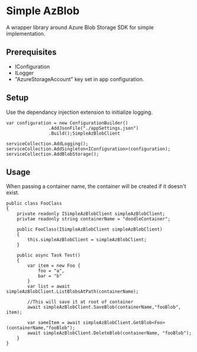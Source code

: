 # Simple AzBlob

A wrapper library around Azure Blob Storage SDK for simple implementation.

## Prerequisites
- IConfiguration
- ILogger
- "AzureStorageAccount" key set in app configuration.

## Setup
Use the dependancy injection extension to initialize logging.


	var configuration = new ConfigurationBuilder()
					.AddJsonFile("./appSettings.json")
					.Build();SimpleAzBlobClient

	serviceCollection.AddLogging();
	serviceCollection.AddSingleton<IConfiguration>(configuration);
	serviceCollection.AddBlobStorage();



## Usage
When passing a container name, the container will be created if it doesn't exist.



	public class FooClass
	{
		private readonly ISimpleAzBlobClient simpleAzBlobClient;
		privtae readonly string containerName = "doodleContainer";

		public FooClass(ISimpleAzBlobClient simpleAzBlobClient)
		{
			this.simpleAzBlobClient = simpleAzBlobClient;
		}

		public async Task Test()
		{
			var item = new Foo {
				foo = "a",
				bar = "b"
			}
			var list = await simpleAzBlobClient.ListBlobsAtPath(containerName);

			//This will save it at root of container
			await simpleAzBlobClient.SaveBlob(containerName,"fooBlob", item);

			var sameItem = await simpleAzBlobClient.GetBlob<Foo>(containerName,"fooBlob");
			await simpleAzBlobClient.DeleteBlob(containerName, "fooBlob");
		}
	}

